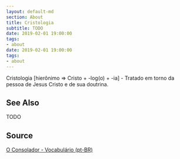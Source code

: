 ```yaml
---
layout: default-md
section: About
title: Cristologia
subtitle: TODO
date: 2019-02-01 19:00:00
tags:
- about
date: 2019-02-01 19:00:00
tags: 
- about
---
```


Cristologia [hierônimo => Cristo + -log(o) + -ia] - Tratado em torno da pessoa de Jesus Cristo e de sua doutrina.


## See Also
TODO

## Source
[O Consolador - Vocabulário (pt-BR)](http://www.oconsolador.com.br/linkfixo/vocabulario/principal.html)


